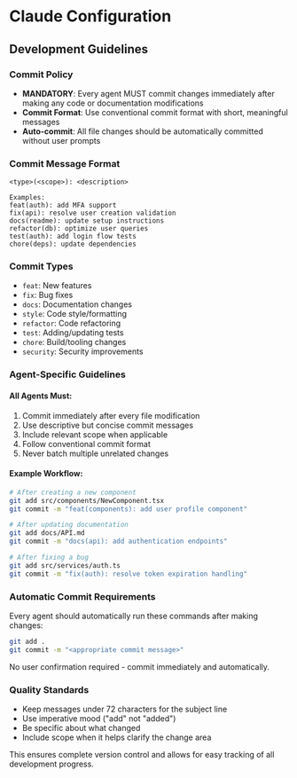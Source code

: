 # Claude Configuration

## Development Guidelines

### Commit Policy
- **MANDATORY**: Every agent MUST commit changes immediately after making any code or documentation modifications
- **Commit Format**: Use conventional commit format with short, meaningful messages
- **Auto-commit**: All file changes should be automatically committed without user prompts

### Commit Message Format
```
<type>(<scope>): <description>

Examples:
feat(auth): add MFA support
fix(api): resolve user creation validation
docs(readme): update setup instructions
refactor(db): optimize user queries
test(auth): add login flow tests
chore(deps): update dependencies
```

### Commit Types
- `feat`: New features
- `fix`: Bug fixes
- `docs`: Documentation changes
- `style`: Code style/formatting
- `refactor`: Code refactoring
- `test`: Adding/updating tests
- `chore`: Build/tooling changes
- `security`: Security improvements

### Agent-Specific Guidelines

#### All Agents Must:
1. Commit immediately after every file modification
2. Use descriptive but concise commit messages
3. Include relevant scope when applicable
4. Follow conventional commit format
5. Never batch multiple unrelated changes

#### Example Workflow:
```bash
# After creating a new component
git add src/components/NewComponent.tsx
git commit -m "feat(components): add user profile component"

# After updating documentation
git add docs/API.md
git commit -m "docs(api): add authentication endpoints"

# After fixing a bug
git add src/services/auth.ts
git commit -m "fix(auth): resolve token expiration handling"
```

### Automatic Commit Requirements

Every agent should automatically run these commands after making changes:
```bash
git add .
git commit -m "<appropriate commit message>"
```

No user confirmation required - commit immediately and automatically.

### Quality Standards
- Keep messages under 72 characters for the subject line
- Use imperative mood ("add" not "added")
- Be specific about what changed
- Include scope when it helps clarify the change area

This ensures complete version control and allows for easy tracking of all development progress.